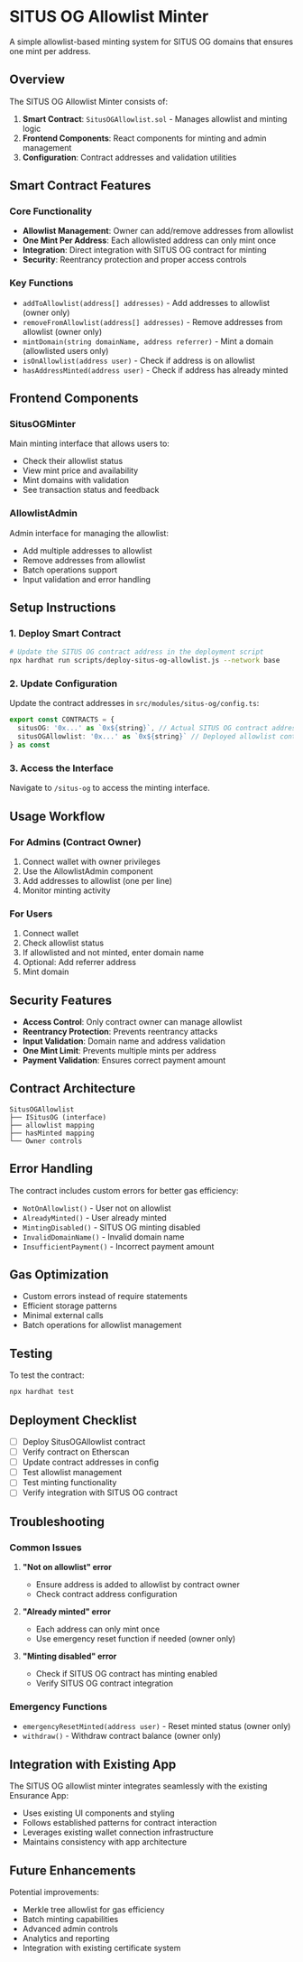 # SITUS OG Allowlist Minter

A simple allowlist-based minting system for SITUS OG domains that ensures one mint per address.

## Overview

The SITUS OG Allowlist Minter consists of:

1. **Smart Contract**: `SitusOGAllowlist.sol` - Manages allowlist and minting logic
2. **Frontend Components**: React components for minting and admin management
3. **Configuration**: Contract addresses and validation utilities

## Smart Contract Features

### Core Functionality
- **Allowlist Management**: Owner can add/remove addresses from allowlist
- **One Mint Per Address**: Each allowlisted address can only mint once
- **Integration**: Direct integration with SITUS OG contract for minting
- **Security**: Reentrancy protection and proper access controls

### Key Functions
- `addToAllowlist(address[] addresses)` - Add addresses to allowlist (owner only)
- `removeFromAllowlist(address[] addresses)` - Remove addresses from allowlist (owner only)
- `mintDomain(string domainName, address referrer)` - Mint a domain (allowlisted users only)
- `isOnAllowlist(address user)` - Check if address is on allowlist
- `hasAddressMinted(address user)` - Check if address has already minted

## Frontend Components

### SitusOGMinter
Main minting interface that allows users to:
- Check their allowlist status
- View mint price and availability
- Mint domains with validation
- See transaction status and feedback

### AllowlistAdmin
Admin interface for managing the allowlist:
- Add multiple addresses to allowlist
- Remove addresses from allowlist
- Batch operations support
- Input validation and error handling

## Setup Instructions

### 1. Deploy Smart Contract

```bash
# Update the SITUS OG contract address in the deployment script
npx hardhat run scripts/deploy-situs-og-allowlist.js --network base
```

### 2. Update Configuration

Update the contract addresses in `src/modules/situs-og/config.ts`:

```typescript
export const CONTRACTS = {
  situsOG: '0x...' as `0x${string}`, // Actual SITUS OG contract address
  situsOGAllowlist: '0x...' as `0x${string}` // Deployed allowlist contract address
} as const
```

### 3. Access the Interface

Navigate to `/situs-og` to access the minting interface.

## Usage Workflow

### For Admins (Contract Owner)
1. Connect wallet with owner privileges
2. Use the AllowlistAdmin component
3. Add addresses to allowlist (one per line)
4. Monitor minting activity

### For Users
1. Connect wallet
2. Check allowlist status
3. If allowlisted and not minted, enter domain name
4. Optional: Add referrer address
5. Mint domain

## Security Features

- **Access Control**: Only contract owner can manage allowlist
- **Reentrancy Protection**: Prevents reentrancy attacks
- **Input Validation**: Domain name and address validation
- **One Mint Limit**: Prevents multiple mints per address
- **Payment Validation**: Ensures correct payment amount

## Contract Architecture

```
SitusOGAllowlist
├── ISitusOG (interface)
├── allowlist mapping
├── hasMinted mapping
└── Owner controls
```

## Error Handling

The contract includes custom errors for better gas efficiency:
- `NotOnAllowlist()` - User not on allowlist
- `AlreadyMinted()` - User already minted
- `MintingDisabled()` - SITUS OG minting disabled
- `InvalidDomainName()` - Invalid domain name
- `InsufficientPayment()` - Incorrect payment amount

## Gas Optimization

- Custom errors instead of require statements
- Efficient storage patterns
- Minimal external calls
- Batch operations for allowlist management

## Testing

To test the contract:

```bash
npx hardhat test
```

## Deployment Checklist

- [ ] Deploy SitusOGAllowlist contract
- [ ] Verify contract on Etherscan
- [ ] Update contract addresses in config
- [ ] Test allowlist management
- [ ] Test minting functionality
- [ ] Verify integration with SITUS OG contract

## Troubleshooting

### Common Issues

1. **"Not on allowlist" error**
   - Ensure address is added to allowlist by contract owner
   - Check contract address configuration

2. **"Already minted" error**
   - Each address can only mint once
   - Use emergency reset function if needed (owner only)

3. **"Minting disabled" error**
   - Check if SITUS OG contract has minting enabled
   - Verify SITUS OG contract integration

### Emergency Functions

- `emergencyResetMinted(address user)` - Reset minted status (owner only)
- `withdraw()` - Withdraw contract balance (owner only)

## Integration with Existing App

The SITUS OG allowlist minter integrates seamlessly with the existing Ensurance App:

- Uses existing UI components and styling
- Follows established patterns for contract interaction
- Leverages existing wallet connection infrastructure
- Maintains consistency with app architecture

## Future Enhancements

Potential improvements:
- Merkle tree allowlist for gas efficiency
- Batch minting capabilities
- Advanced admin controls
- Analytics and reporting
- Integration with existing certificate system